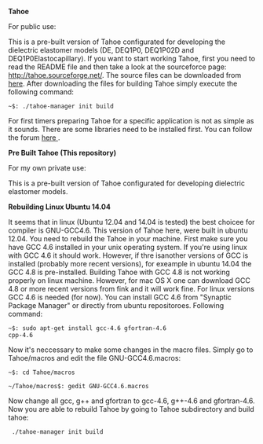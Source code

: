 <B>Tahoe</B>

For public use:

This is a pre-built version of Tahoe configurated for developing the dielectric elastomer models (DE, DEQ1P0, DEQ1P02D and DEQ1P0Elastocapillary). If you want to start working Tahoe, first you need to read the README file and then take a look at the sourceforce page: <a href="http://tahoe.sourceforge.net/">http://tahoe.sourceforge.net/</a>. The source files can be downloaded from <a href="http://sourceforge.net/projects/tahoe/">here</a>. After downloading the files for building Tahoe simply execute the following command:

<code>~$: ./tahoe-manager init build</code>

For first timers preparing Tahoe for a specific application is not as simple as it sounds. There are some libraries need to be installed first. You can follow the forum <a href="http://tahoe.sourceforge.net/bb/"> here </a>.

<B>Pre Built Tahoe (This repository)</B>

For my own private use:

This is a pre-built version of Tahoe  configurated for developing dielectric elastomer models.

<B>Rebuilding Linux Ubuntu 14.04</B>

It seems that in linux (Ubuntu 12.04 and 14.04 is tested) the best choicee for compiler is GNU-GCC4.6. This version of Tahoe here, were built in ubuntu 12.04. You need to rebuild the Tahoe in your machine. First make sure you have GCC 4.6 installed in your unix operating system. If you're using linux with GCC 4.6 it should work. However, if thre isanother versions of GCC is installed (probably more recent versions), for exeample in ubuntu 14.04 the GCC 4.8 is pre-installed. Building Tahoe with GCC 4.8 is not working properly on linux machine. However, for mac OS X one can download GCC 4.8 or more recent versions from fink and it will work fine. For linux versions GCC 4.6 is needed (for now). You can install GCC 4.6 from "Synaptic Package Manager" or directly from ubuntu repositoroes. Following command:

<code>~$: sudo apt-get install gcc-4.6 gfortran-4.6 cpp-4.6</code>

Now it's neccessary to make some changes in the macro files. Simply go to Tahoe/macros and edit the file GNU-GCC4.6.macros: 

<code>~$: cd Tahoe/macros</code>

<code>~/Tahoe/macros$: gedit GNU-GCC4.6.macros</code>

Now change all gcc, g++ and gfortran to gcc-4.6, g++-4.6 and gfortran-4.6. Now you are able to rebuild Tahoe by going to Tahoe subdirectory and build tahoe: 

<code> ./tahoe-manager init build</code>
